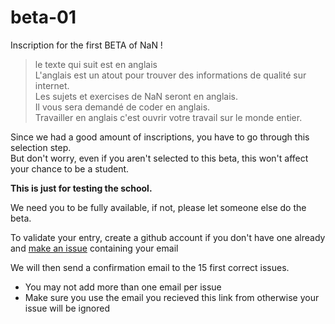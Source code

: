 # beta-01
Inscription for the first BETA of NaN !

> le texte qui suit est en anglais  
> L'anglais est un atout pour trouver des informations de qualité sur internet.  
> Les sujets et exercises de NaN seront en anglais.  
> Il vous sera demandé de coder en anglais.  
> Travailler en anglais c'est ouvrir votre travail sur le monde entier.


Since we had a good amount of inscriptions, you have to go through this selection step.  
But don't worry, even if you aren't selected to this beta, this won't affect your chance to be a student.

**This is just for testing the school.**

We need you to be fully available, if not, please let someone else do the beta.

To validate your entry, create a github account if you don't have one already and [make an issue](https://github.com/nan-ci/beta-01/issues/new) containing your email

We will then send a confirmation email to the 15 first correct issues.

- You may not add more than one email per issue
- Make sure you use the email you recieved this link from otherwise your issue will be ignored

